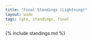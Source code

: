```yaml
---
title: "Final Standings (Lightning)"
layout: wide
tags: lgtn, standings, final
---
```


{% include standings.md %}
